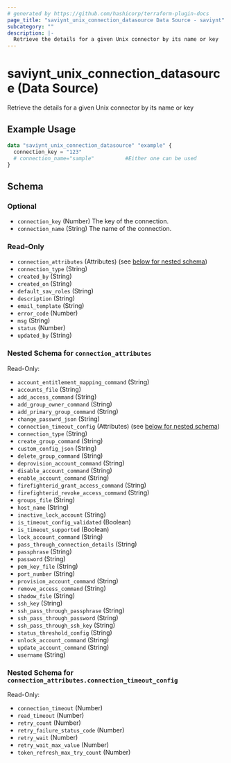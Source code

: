 ```yaml
---
# generated by https://github.com/hashicorp/terraform-plugin-docs
page_title: "saviynt_unix_connection_datasource Data Source - saviynt"
subcategory: ""
description: |-
  Retrieve the details for a given Unix connector by its name or key
---
```


# saviynt_unix_connection_datasource (Data Source)

Retrieve the details for a given Unix connector by its name or key

## Example Usage

```terraform
data "saviynt_unix_connection_datasource" "example" {
  connection_key = "123"
  # connection_name="sample"          #Either one can be used
}
```

<!-- schema generated by tfplugindocs -->
## Schema

### Optional

- `connection_key` (Number) The key of the connection.
- `connection_name` (String) The name of the connection.

### Read-Only

- `connection_attributes` (Attributes) (see [below for nested schema](#nestedatt--connection_attributes))
- `connection_type` (String)
- `created_by` (String)
- `created_on` (String)
- `default_sav_roles` (String)
- `description` (String)
- `email_template` (String)
- `error_code` (Number)
- `msg` (String)
- `status` (Number)
- `updated_by` (String)

<a id="nestedatt--connection_attributes"></a>
### Nested Schema for `connection_attributes`

Read-Only:

- `account_entitlement_mapping_command` (String)
- `accounts_file` (String)
- `add_access_command` (String)
- `add_group_owner_command` (String)
- `add_primary_group_command` (String)
- `change_passwrd_json` (String)
- `connection_timeout_config` (Attributes) (see [below for nested schema](#nestedatt--connection_attributes--connection_timeout_config))
- `connection_type` (String)
- `create_group_command` (String)
- `custom_config_json` (String)
- `delete_group_command` (String)
- `deprovision_account_command` (String)
- `disable_account_command` (String)
- `enable_account_command` (String)
- `firefighterid_grant_access_command` (String)
- `firefighterid_revoke_access_command` (String)
- `groups_file` (String)
- `host_name` (String)
- `inactive_lock_account` (String)
- `is_timeout_config_validated` (Boolean)
- `is_timeout_supported` (Boolean)
- `lock_account_command` (String)
- `pass_through_connection_details` (String)
- `passphrase` (String)
- `password` (String)
- `pem_key_file` (String)
- `port_number` (String)
- `provision_account_command` (String)
- `remove_access_command` (String)
- `shadow_file` (String)
- `ssh_key` (String)
- `ssh_pass_through_passphrase` (String)
- `ssh_pass_through_password` (String)
- `ssh_pass_through_ssh_key` (String)
- `status_threshold_config` (String)
- `unlock_account_command` (String)
- `update_account_command` (String)
- `username` (String)

<a id="nestedatt--connection_attributes--connection_timeout_config"></a>
### Nested Schema for `connection_attributes.connection_timeout_config`

Read-Only:

- `connection_timeout` (Number)
- `read_timeout` (Number)
- `retry_count` (Number)
- `retry_failure_status_code` (Number)
- `retry_wait` (Number)
- `retry_wait_max_value` (Number)
- `token_refresh_max_try_count` (Number)
